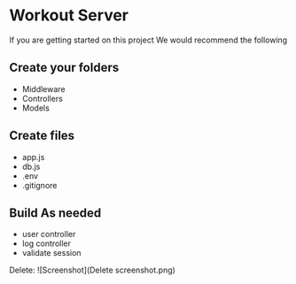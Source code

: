 # Workout Server

If you are getting started on this project We would recommend the following

## Create your folders

- Middleware
- Controllers
- Models

## Create files

- app.js
- db.js
- .env
- .gitignore

## Build As needed

- user controller
- log controller
- validate session


Delete:
![Screenshot](Delete screenshot.png)